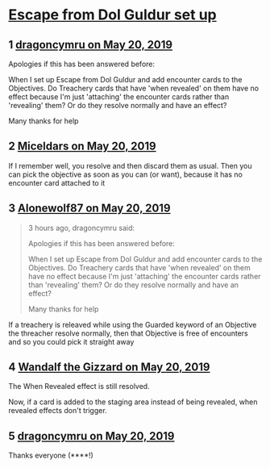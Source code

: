# [Escape from Dol Guldur set up](https://community.fantasyflightgames.com/topic/295451-escape-from-dol-guldur-set-up/)

## 1 [dragoncymru on May 20, 2019](https://community.fantasyflightgames.com/topic/295451-escape-from-dol-guldur-set-up/?do=findComment&comment=3705191)

Apologies if this has been answered before:

When I set up Escape from Dol Guldur and add encounter cards to the Objectives. Do Treachery cards that have 'when revealed' on them have no effect because I'm just 'attaching' the encounter cards rather than 'revealing' them? Or do they resolve normally and have an effect?

Many thanks for help

## 2 [Miceldars on May 20, 2019](https://community.fantasyflightgames.com/topic/295451-escape-from-dol-guldur-set-up/?do=findComment&comment=3705196)

If I remember well, you resolve and then discard them as usual. Then you can pick the objective as soon as you can (or want), because it has no encounter card attached to it

## 3 [Alonewolf87 on May 20, 2019](https://community.fantasyflightgames.com/topic/295451-escape-from-dol-guldur-set-up/?do=findComment&comment=3705250)

> 3 hours ago, dragoncymru said:
> 
> Apologies if this has been answered before:
> 
> When I set up Escape from Dol Guldur and add encounter cards to the Objectives. Do Treachery cards that have 'when revealed' on them have no effect because I'm just 'attaching' the encounter cards rather than 'revealing' them? Or do they resolve normally and have an effect?
> 
> Many thanks for help

If a treachery is releaved while using the Guarded keyword of an Objective the threacher resolve normally, then that Objective is free of encounters and so you could pick it straight away

## 4 [Wandalf the Gizzard on May 20, 2019](https://community.fantasyflightgames.com/topic/295451-escape-from-dol-guldur-set-up/?do=findComment&comment=3705341)

The When Revealed effect is still resolved.

Now, if a card is added to the staging area instead of being revealed, when revealed effects don't trigger.

## 5 [dragoncymru on May 20, 2019](https://community.fantasyflightgames.com/topic/295451-escape-from-dol-guldur-set-up/?do=findComment&comment=3705426)

Thanks everyone (****!)

